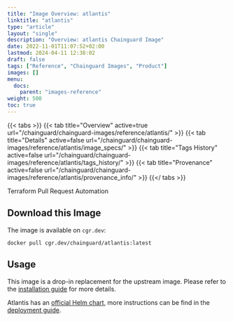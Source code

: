 ```yaml
---
title: "Image Overview: atlantis"
linktitle: "atlantis"
type: "article"
layout: "single"
description: "Overview: atlantis Chainguard Image"
date: 2022-11-01T11:07:52+02:00
lastmod: 2024-04-11 12:38:02
draft: false
tags: ["Reference", "Chainguard Images", "Product"]
images: []
menu: 
  docs: 
    parent: "images-reference"
weight: 500
toc: true
---
```


{{< tabs >}}
{{< tab title="Overview" active=true url="/chainguard/chainguard-images/reference/atlantis/" >}}
{{< tab title="Details" active=false url="/chainguard/chainguard-images/reference/atlantis/image_specs/" >}}
{{< tab title="Tags History" active=false url="/chainguard/chainguard-images/reference/atlantis/tags_history/" >}}
{{< tab title="Provenance" active=false url="/chainguard/chainguard-images/reference/atlantis/provenance_info/" >}}
{{</ tabs >}}



<!--overview:start-->
Terraform Pull Request Automation
<!--overview:end-->

## Download this Image

The image is available on `cgr.dev`:

```
docker pull cgr.dev/chainguard/atlantis:latest
```


<!--body:start-->
## Usage

This image is a drop-in replacement for the upstream image. Please refer to the [installation guide](https://www.runatlantis.io/docs/installation-guide.html) for more details.

Atlantis has an [official Helm chart](https://github.com/runatlantis/helm-charts/tree/main), more instructions can be find in the [deployment guide](https://www.runatlantis.io/docs/deployment.html#kubernetes-helm-chart).
<!--body:end-->

